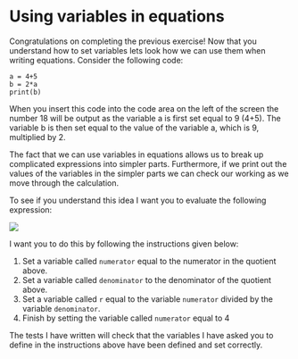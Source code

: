 # Using variables in equations

Congratulations on completing the previous exercise!  Now that you understand how to set variables lets look how we can use them when writing equations.  Consider the following code:

````
a = 4+5
b = 2*a
print(b)
````

When you insert this code into the code area on the left of the screen the number 18 will be output as the variable a is first set equal to 9 (4+5).  The variable b is then set equal to the value of the variable a, which is 9, multiplied by 2.

The fact that we can use variables in equations allows us to break up complicated expressions into simpler parts.  Furthermore, if we print out the values of the variables in the simpler parts we can check our working as we move through the calculation.

To see if you understand this idea I want you to evaluate the following expression:

![](https://render.githubusercontent.com/render/math?math=r=\frac{(4%2B5)(3%2B\frac{1}{2})}{7(10-4)})

I want you to do this by following the instructions given below:

1. Set a variable called `numerator` equal to the numerator in the quotient above.
2. Set a variable called `denominator` to the denominator of the quotient above. 
3. Set a variable called `r` equal to the variable `numerator` divided by the variable `denominator`. 
4. Finish by setting the variable called `numerator` equal to 4

The tests I have written will check that the variables I have asked you to define in the instructions above have been defined and set correctly. 

